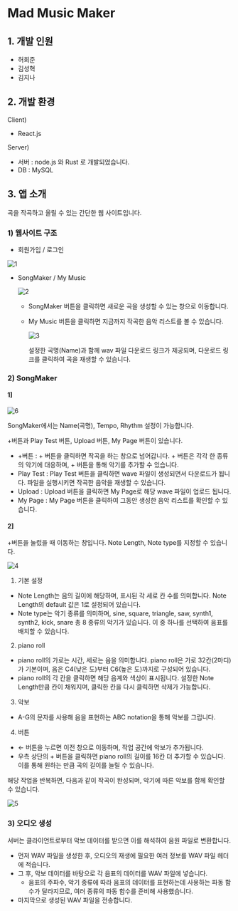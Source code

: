 # Mad Music Maker

## 1. 개발 인원

- 허회준
- 김성혁
- 김지나

## 2. 개발 환경

Client)

- React.js

Server)

- 서버 : node.js 와 Rust 로 개발되었습니다.
- DB : MySQL

## 3. 앱 소개

곡을 작곡하고 올릴 수 있는 간단한 웹 사이트입니다.

### 1) 웹사이트 구조

- 회원가입 / 로그인

![1](https://user-images.githubusercontent.com/80519883/185916951-1823044d-0ab1-404a-99bb-36c47babdb48.png)

- SongMaker / My Music
    
    ![2](https://user-images.githubusercontent.com/80519883/185917015-56cf3f06-22d0-4b7e-9efd-fc8db6149592.png)

    
    - SongMaker 버튼을 클릭하면 새로운 곡을 생성할 수 있는 창으로 이동합니다.
    - My Music 버튼을 클릭하면 지금까지 작곡한 음악 리스트를 볼 수 있습니다.
        
        ![3](https://user-images.githubusercontent.com/80519883/185917287-32781798-e7ef-4583-b216-780c5ea3ca51.png)
        
        설정한 곡명(Name)과 함께 wav 파일 다운로드 링크가 제공되며, 다운로드 링크를 클릭하여 곡을 재생할 수 있습니다.
        

### 2) SongMaker
#### 1]

![6](https://user-images.githubusercontent.com/80519883/185917271-83b3af5e-9104-498c-8853-4a42335ce33a.png)

SongMaker에서는 Name(곡명), Tempo, Rhythm 설정이 가능합니다.

+버튼과 Play Test 버튼, Upload 버튼, My Page 버튼이 있습니다.

- +버튼 : + 버튼을 클릭하면 작곡을 하는 창으로 넘어갑니다. + 버튼은 각각 한 종류의 악기에 대응하며, + 버튼을 통해 악기를 추가할 수 있습니다.
- Play Test : Play Test 버튼을 클릭하면 wave 파일이 생성되면서 다운로드가 됩니다. 파일을 실행시키면 작곡한 음악을 재생할 수 있습니다.
- Upload : Upload 버튼을 클릭하면 My Page로 해당 wave 파일이 업로드 됩니다.
- My Page : My Page 버튼을 클릭하여 그동안 생성한 음악 리스트를 확인할 수 있습니다.
#### 2]

+버튼을 눌렀을 때 이동하는 창입니다. Note Length, Note type를 지정할 수 있습니다.

![4](https://user-images.githubusercontent.com/80519883/185917201-19a18d9a-489e-4f58-93d4-e90a080e645d.png)

1) 기본 설정

- Note Length는 음의 길이에 해당하며, 표시된 각 세로 칸 수를 의미합니다. Note Length의 default 값은 1로 설정되어 있습니다.
- Note type는 악기 종류를 의미하며, sine, square, triangle, saw, synth1, synth2, kick, snare 총 8 종류의 악기가 있습니다. 이 중 하나를 선택하여 음표를 배치할 수 있습니다.

2) piano roll

- piano roll의 가로는 시간, 세로는 음을 의미합니다. piano roll은 가로 32칸(2마디)가 기본이며, 음은 C4(낮은 도)부터 C6(높은 도)까지로 구성되어 있습니다.
- piano roll의 각 칸을 클릭하면 해당 음계와 색상이 표시됩니다. 설정한 Note Length만큼 칸이 채워지며, 클릭한 칸을 다시 클릭하면 삭제가 가능합니다.

3) 악보

- A-G의 문자를 사용해 음을 표현하는 ABC notation을 통해 악보를 그립니다.

4) 버튼

- ← 버튼을 누르면 이전 창으로 이동하며, 작업 공간에 악보가 추가됩니다.
- 우측 상단의 + 버튼을 클릭하면 piano roll의 길이를 16칸 더 추가할 수 있습니다. 이를 통해 원하는 만큼 곡의 길이를 늘릴 수 있습니다.


해당 작업을 반복하면, 다음과 같이 작곡이 완성되며, 악기에 따른 악보를 함께 확인할 수 있습니다.

![5](https://user-images.githubusercontent.com/80519883/185917313-3715dd34-e0f4-461f-8e4e-25aa072a1eb6.png)

### 3) 오디오 생성

서버는 클라이언트로부터 악보 데이터를 받으면 이를 해석하여 음원 파일로 변환합니다.

- 먼저 WAV 파일을 생성한 후, 오디오의 재생에 필요한 여러 정보를 WAV 파일 헤더에 적습니다.
- 그 후, 악보 데이터를 바탕으로 각 음표의 데이터를 WAV 파일에 넣습니다.
    - 음표의 주파수, 악기 종류에 따라 음표의 데이터를 표현하는데 사용하는 파동 함수가 달라지므로, 여러 종류의 파동 함수를 준비해 사용했습니다.
- 마지막으로 생성된 WAV 파일을 전송합니다.
